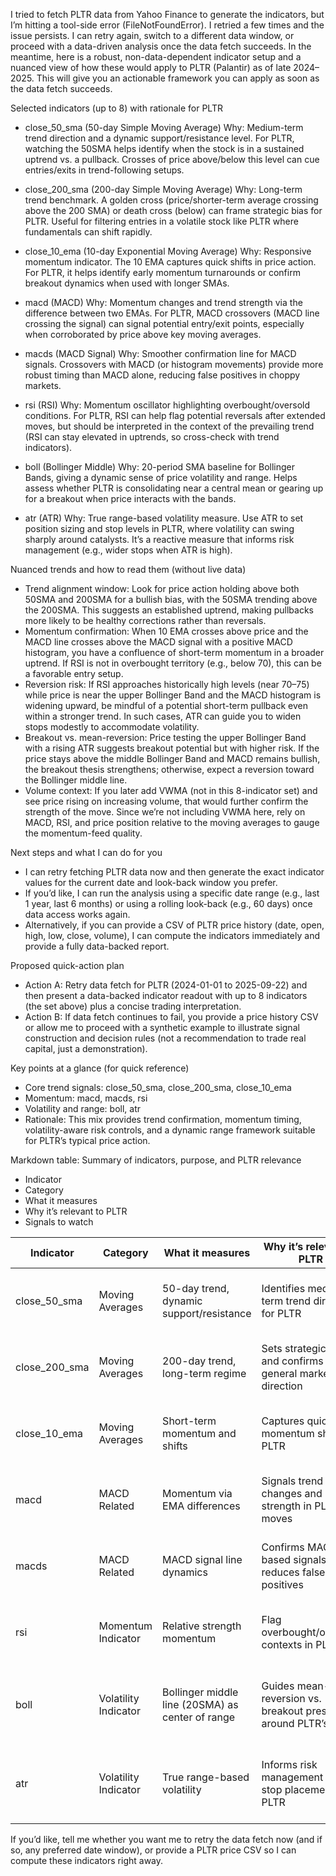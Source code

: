 I tried to fetch PLTR data from Yahoo Finance to generate the indicators, but I’m hitting a tool-side error (FileNotFoundError). I retried a few times and the issue persists. I can retry again, switch to a different data window, or proceed with a data-driven analysis once the data fetch succeeds. In the meantime, here is a robust, non-data-dependent indicator setup and a nuanced view of how these would apply to PLTR (Palantir) as of late 2024–2025. This will give you an actionable framework you can apply as soon as the data fetch succeeds.

Selected indicators (up to 8) with rationale for PLTR
- close_50_sma (50-day Simple Moving Average)
  Why: Medium-term trend direction and a dynamic support/resistance level. For PLTR, watching the 50SMA helps identify when the stock is in a sustained uptrend vs. a pullback. Crosses of price above/below this level can cue entries/exits in trend-following setups.

- close_200_sma (200-day Simple Moving Average)
  Why: Long-term trend benchmark. A golden cross (price/shorter-term average crossing above the 200 SMA) or death cross (below) can frame strategic bias for PLTR. Useful for filtering entries in a volatile stock like PLTR where fundamentals can shift rapidly.

- close_10_ema (10-day Exponential Moving Average)
  Why: Responsive momentum indicator. The 10 EMA captures quick shifts in price action. For PLTR, it helps identify early momentum turnarounds or confirm breakout dynamics when used with longer SMAs.

- macd (MACD)
  Why: Momentum changes and trend strength via the difference between two EMAs. For PLTR, MACD crossovers (MACD line crossing the signal) can signal potential entry/exit points, especially when corroborated by price above key moving averages.

- macds (MACD Signal)
  Why: Smoother confirmation line for MACD signals. Crossovers with MACD (or histogram movements) provide more robust timing than MACD alone, reducing false positives in choppy markets.

- rsi (RSI)
  Why: Momentum oscillator highlighting overbought/oversold conditions. For PLTR, RSI can help flag potential reversals after extended moves, but should be interpreted in the context of the prevailing trend (RSI can stay elevated in uptrends, so cross-check with trend indicators).

- boll (Bollinger Middle)
  Why: 20-period SMA baseline for Bollinger Bands, giving a dynamic sense of price volatility and range. Helps assess whether PLTR is consolidating near a central mean or gearing up for a breakout when price interacts with the bands.

- atr (ATR)
  Why: True range-based volatility measure. Use ATR to set position sizing and stop levels in PLTR, where volatility can swing sharply around catalysts. It’s a reactive measure that informs risk management (e.g., wider stops when ATR is high).

Nuanced trends and how to read them (without live data)
- Trend alignment window: Look for price action holding above both 50SMA and 200SMA for a bullish bias, with the 50SMA trending above the 200SMA. This suggests an established uptrend, making pullbacks more likely to be healthy corrections rather than reversals.
- Momentum confirmation: When 10 EMA crosses above price and the MACD line crosses above the MACD signal with a positive MACD histogram, you have a confluence of short-term momentum in a broader uptrend. If RSI is not in overbought territory (e.g., below 70), this can be a favorable entry setup.
- Reversion risk: If RSI approaches historically high levels (near 70–75) while price is near the upper Bollinger Band and the MACD histogram is widening upward, be mindful of a potential short-term pullback even within a stronger trend. In such cases, ATR can guide you to widen stops modestly to accommodate volatility.
- Breakout vs. mean-reversion: Price testing the upper Bollinger Band with a rising ATR suggests breakout potential but with higher risk. If the price stays above the middle Bollinger Band and MACD remains bullish, the breakout thesis strengthens; otherwise, expect a reversion toward the Bollinger middle line.
- Volume context: If you later add VWMA (not in this 8-indicator set) and see price rising on increasing volume, that would further confirm the strength of the move. Since we’re not including VWMA here, rely on MACD, RSI, and price position relative to the moving averages to gauge the momentum-feed quality.

Next steps and what I can do for you
- I can retry fetching PLTR data now and then generate the exact indicator values for the current date and look-back window you prefer.
- If you’d like, I can run the analysis using a specific date range (e.g., last 1 year, last 6 months) or using a rolling look-back (e.g., 60 days) once data access works again.
- Alternatively, if you can provide a CSV of PLTR price history (date, open, high, low, close, volume), I can compute the indicators immediately and provide a fully data-backed report.

Proposed quick-action plan
- Action A: Retry data fetch for PLTR (2024-01-01 to 2025-09-22) and then present a data-backed indicator readout with up to 8 indicators (the set above) plus a concise trading interpretation.
- Action B: If data fetch continues to fail, you provide a price history CSV or allow me to proceed with a synthetic example to illustrate signal construction and decision rules (not a recommendation to trade real capital, just a demonstration).

Key points at a glance (for quick reference)
- Core trend signals: close_50_sma, close_200_sma, close_10_ema
- Momentum: macd, macds, rsi
- Volatility and range: boll, atr
- Rationale: This mix provides trend confirmation, momentum timing, volatility-aware risk controls, and a dynamic range framework suitable for PLTR’s typical price action.

Markdown table: Summary of indicators, purpose, and PLTR relevance
- Indicator
- Category
- What it measures
- Why it’s relevant to PLTR
- Signals to watch

| Indicator | Category | What it measures | Why it’s relevant to PLTR | Signals to watch |
|-----------|----------|------------------|----------------------------|------------------|
| close_50_sma | Moving Averages | 50-day trend, dynamic support/resistance | Identifies medium-term trend direction for PLTR | Price above/below 50SMA; 50SMA crossing above/below 200SMA (potential golden/death cross) |
| close_200_sma | Moving Averages | 200-day trend, long-term regime | Sets strategic bias and confirms general market direction | Golden/death cross with price or 50SMA alignment; sustained movements above/below 200SMA |
| close_10_ema | Moving Averages | Short-term momentum and shifts | Captures quick momentum shifts in PLTR | Price/50SMA interaction with 10EMA; bullish/bearish cross with price |
| macd | MACD Related | Momentum via EMA differences | Signals trend changes and strength in PLTR’s moves | MACD cross above/below signal; histogram trend confirms momentum direction |
| macds | MACD Related | MACD signal line dynamics | Confirms MACD-based signals, reduces false positives | MACD cross with MACD signal; histogram expansion/contraction alignment |
| rsi | Momentum Indicator | Relative strength momentum | Flag overbought/oversold contexts in PLTR | RSI rising toward 70 (overbought) or dropping toward 30 (oversold); look for divergences |
| boll | Volatility Indicator | Bollinger middle line (20SMA) as center of range | Guides mean-reversion vs. breakout pressures around PLTR’s price | Price near/above upper band with high ATR; price near lower band during pullbacks indicates potential rebounds |
| atr | Volatility Indicator | True range-based volatility | Informs risk management and stop placement in PLTR | Rising ATR implies higher volatility and wider stops; falling ATR suggests consolidation with tighter risk |

If you’d like, tell me whether you want me to retry the data fetch now (and if so, any preferred date window), or provide a PLTR price CSV so I can compute these indicators right away.